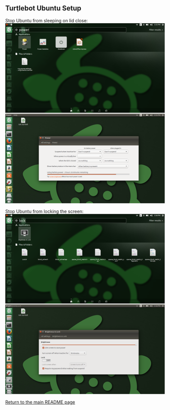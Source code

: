 ## Turtlebot Ubuntu Setup

Stop Ubuntu from sleeping on lid close:
![](Resources/01b-search_power.png)
![](Resources/01b-power_prompt.png)

Stop Ubuntu from locking the screen:
![](Resources/01b-search_lock.png)
![](Resources/01b-lock_prompt.png)


 

[Return to the main README page](/README.md)
